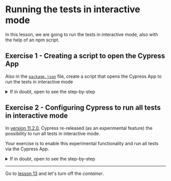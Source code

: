 # Running the tests in interactive mode

In this lesson, we are going to run the tests in interactive mode, also with the help of an npm script.

## Exercise 1 - Creating a script to open the Cypress App

Also in the [`package.json`](../package.json) file, create a script that opens the Cypress App to run the tests in interactive mode

<details><summary>If in doubt, open to see the step-by-step</summary>
</br>

1. Open the `package.json` file located at the root of the project
2. In the `scripts` section, add a new script called `cy:open` with the value `cypress open`.

The `scripts` section of the `package.json` file should look like this:

```json
"scripts": {
  "cy:open": "cypress open",
  "test": "cypress run"
},

```

3. In the command line terminal, at the root of the project, run the command `npm run cy:open` (this command will open the Cypress App)
4. Choose the _E2E Testing_ option
5. Choose the Electron browser and click the button to launch the tests in the selected browser
6. Click on the test you want to run and watch it run in the browser.

> 👨‍🏫 Take the opportunity to explore the application with the features of _time-traveling_ and _before and after_, visual feedback of API calls due to the use of the `cypress-plugin-api` lib, in addition to the information available in the development tools (_dev tools_).

</details>

## Exercise 2 - Configuring Cypress to run all tests in interactive mode

In [version 11.2.0](https://docs.cypress.io/guides/references/changelog#11-2-0), Cypress re-released (as an experimental feature) the possibility to run all tests in interactive mode.

Your exercise is to enable this experimental functionality and run all tests via the Cypress App.

<details><summary>If in doubt, open to see the step-by-step</summary>
</br>

1. In the `cypress.config.js` file, enable the experimental functionality [`experimentalRunAllSpecs`](https://docs.cypress.io/guides/references/experiments#End-to-End-Testing) as shown below :

```js
const { defineConfig } = require("cypress")

module.exports = defineConfig({
  e2e: {
    baseUrl: "http://localhost",
    env: {
      hideCredentials: true,
      requestMode: true,
    },
    experimentalRunAllSpecs: true,
  },
  fixturesFolder: false,
  video: false,
})

```

2. With the Cypress App open, run (at once) all tests in interactive mode.

</details>

---

Go to [lesson 13](./13.md) and let's turn off the _container_.
